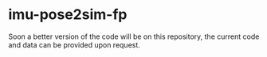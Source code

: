 # imu-pose2sim-fp
Soon a better version of the code will be on this repository, the current code and data can be provided upon request.


